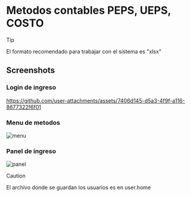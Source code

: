 # Metodos contables PEPS, UEPS, COSTO

>[!TIP]
>El formato recomendado para trabajar con el sistema es "xlsx"

## Screenshots
 ### Login de ingreso
https://github.com/user-attachments/assets/7406d145-d5a3-4f9f-a116-8677322f6f01

### Menu de metodos
![menu](https://github.com/user-attachments/assets/dde3ee82-ac22-4233-8ad2-5208a75ecaa9)

### Panel de ingreso
![panel](https://github.com/user-attachments/assets/996c0d4e-d823-4c59-9b73-c9bf6117b2c6)

> [!CAUTION]
> El archivo donde se guardan los usuarios es en user.home
